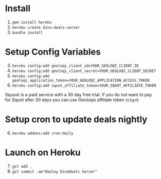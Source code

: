# Install

1. `gem install heroku`
2. `heroku create dino-deals-server`
3. `bundle install`

# Setup Config Variables

3. `heroku config:add geoloqi_client_id=YOUR_GEOLOQI_CLIENT_ID`
4. `heroku config:add geoloqi_client_secret=YOUR_GEOLOQI_CLIENT_SECRET`
5. `heroku config:add geoloqi_application_token=YOUR_GEOLOQI_APPLICATION_ACCESS_TOKEN`
6. `heroku config:add sqoot_affiliate_token=YOUR_SQOOT_AFFILIATE_TOKEN`

Squoot is a paid service with a 30 day free trial. If you do not want to pay for Sqoot after 30 days you can use Geoloqis affiliate token `3c5gx9`

# Setup cron to update deals nightly

6. `heroku addons:add cron:daily`

# Launch on Heroku

7. `git add .`
8. `git commit -am"Deploy DinoDeals Server"`